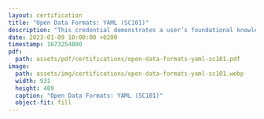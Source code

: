 ```yaml
---
layout: certification
title: "Open Data Formats: YAML (SC101)"
description: "This credential demonstrates a user’s foundational knowledge and skills YAML."
date: 2023-01-09 10:00:00 +0200
timestamp: 1673254800
pdf:
  path: assets/pdf/certifications/open-data-formats-yaml-sc101.pdf
image:
  path: assets/img/certifications/open-data-formats-yaml-sc101.webp
  width: 931
  height: 489
  caption: "Open Data Formats: YAML (SC101)"
  object-fit: fill
---
```

